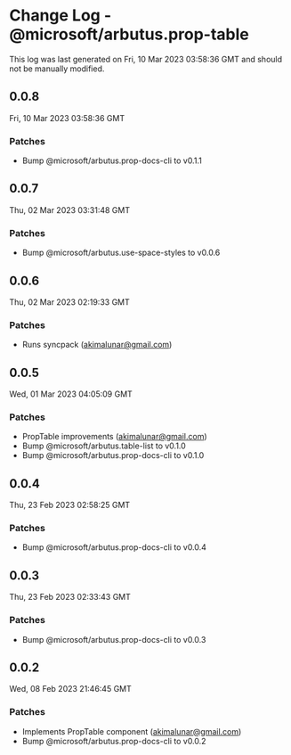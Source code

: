 # Change Log - @microsoft/arbutus.prop-table

This log was last generated on Fri, 10 Mar 2023 03:58:36 GMT and should not be manually modified.

<!-- Start content -->

## 0.0.8

Fri, 10 Mar 2023 03:58:36 GMT

### Patches

- Bump @microsoft/arbutus.prop-docs-cli to v0.1.1

## 0.0.7

Thu, 02 Mar 2023 03:31:48 GMT

### Patches

- Bump @microsoft/arbutus.use-space-styles to v0.0.6

## 0.0.6

Thu, 02 Mar 2023 02:19:33 GMT

### Patches

- Runs syncpack (akimalunar@gmail.com)

## 0.0.5

Wed, 01 Mar 2023 04:05:09 GMT

### Patches

- PropTable improvements (akimalunar@gmail.com)
- Bump @microsoft/arbutus.table-list to v0.1.0
- Bump @microsoft/arbutus.prop-docs-cli to v0.1.0

## 0.0.4

Thu, 23 Feb 2023 02:58:25 GMT

### Patches

- Bump @microsoft/arbutus.prop-docs-cli to v0.0.4

## 0.0.3

Thu, 23 Feb 2023 02:33:43 GMT

### Patches

- Bump @microsoft/arbutus.prop-docs-cli to v0.0.3

## 0.0.2

Wed, 08 Feb 2023 21:46:45 GMT

### Patches

- Implements PropTable component (akimalunar@gmail.com)
- Bump @microsoft/arbutus.prop-docs-cli to v0.0.2
